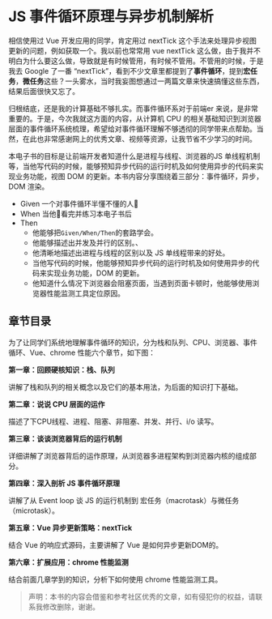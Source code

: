 # JS 事件循环原理与异步机制解析

相信使用过 Vue 开发应用的同学，肯定用过 nextTick 这个手法来处理异步视图更新的问题，例如获取一个。我以前也常常用 vue nextTick 这么做，由于我并不明白为什么要这么做，导致就是有时候管用，有时候不管用。不管用的时候，于是我去 Google 了一番 “nextTick”，看到不少文章里都提到了<strong>事件循环</strong>，提到**宏任务**，**微任务**这些？一头雾水，当时我妄图想通过一两篇文章来快速搞懂这些东西，结果后面很快又忘了。

归根结底，还是我的计算基础不够扎实。而事件循环系对于前端er 来说，是非常重要的。于是，今次我就这方面的内容，从计算机 CPU 的相关基础知识到浏览器层面的事件循环系统梳理，希望给对事件循环理解不够透彻的同学带来点帮助。当然，在此也非常感谢网上的优秀文章、视频等资源，让我节省不少学习的时间。

本电子书的目标是让前端开发者知道什么是进程与线程、浏览器的JS 单线程机制等，当他写代码的时候，能够预知异步代码的运行时机及如何使用异步的代码来实现业务功能，视图 DOM 的更新。本书内容分享围绕着三部分：事件循环，异步，DOM 渲染。

- Given
一个对事件循环半懂不懂的人🚶
- When
当他🚶看完并练习本电子书后
- Then
  - 他能够把`Given/When/Then`的套路学会。
  - 他能够描述出并发及并行的区别。、
  - 他清晰地描述出进程与线程的区别以及 JS 单线程带来的好处。
  - 当他写代码的时候，他能够预知异步代码的运行时机及如何使用异步的代码来实现业务功能，DOM 的更新。
  - 他知道什么情况下浏览器会阻塞页面，当遇到页面卡顿时，他能够使用浏览器性能监测工具定位原因。

## 章节目录

为了让同学们系统地理解事件循环的知识，分为栈和队列、CPU、浏览器、事件循环、Vue、chrome 性能六个章节，如下图：

**第一章：回顾硬核知识：栈、队列**

讲解了栈和队列的相关概念以及它们的基本用法，为后面的知识打下基础。

**第二章：说说 CPU 层面的运作**

描述了下CPU线程、进程、阻塞、非阻塞、并发、并行、i/o 读写。

**第三章：谈谈浏览器背后的运行机制**

详细讲解了浏览器背后的运作原理，从浏览器多进程架构到浏览器内核的组成部分。

**第四章：深入剖析 JS 事件循环原理**

讲解了从 Event loop 谈 JS 的运行机制到 宏任务（macrotask）与微任务（microtask）。

**第五章：Vue 异步更新策略：nextTick**

结合 Vue 的响应式源码，主要讲解了 Vue 是如何异步更新DOM的。

**第六章：扩展应用：chrome 性能监测**

结合前面几章学到的知识，分析下如何使用 chrome 性能监测工具。

> 声明：本书的内容会借鉴和参考社区优秀的文章，如有侵犯你的权益，请联系我修改删除，谢谢。
